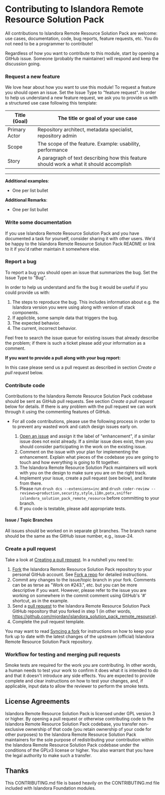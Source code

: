 # Contributing to Islandora Remote Resource Solution Pack

All contributions to Islandora Remote Resource Solution Pack are welcome: use cases, documentation, code, bug reports, feature requests, etc. You do not need to be a programmer to contribute!

Regardless of how you want to contribute to this module, start by opening a GitHub issue. Someone (probably the maintainer) will respond and keep the discussion going.

### Request a new feature

We love hear about how you want to use this module! To request a feature you should open an issue. Set the Issue Type to "feature request". In order to help us understand a new feature request, we ask you to provide us with a structured use case following this template:

| Title (Goal)  | The title or goal of your use case                            |
--------------- |------------------------------------                           |
| Primary Actor | Repository architect, metadata specialist, repository admin   |
| Scope         | The scope of the feature. Example: usability, performance     |
| Story         | A paragraph of text describing how this feature should work a what it should accomplish |

***

**Additional examples**:

* One per list bullet

**Additional Remarks**:

* One per list bullet

### Write some documentation

If you use Islandora Remote Resource Solution Pack and you have documented a task for yourself, consider sharing it with other users. We'd be happy to the Islandora Remote Resource Solution Pack README or link to it if you'd rather maintain it somewhere else.

### Report a bug

To report a bug you should open an issue that summarizes the bug. Set the Issue Type to "Bug".

In order to help us understand and fix the bug it would be useful if you could provide us with:

1. The steps to reproduce the bug. This includes information about e.g. the Islandora version you were using along with version of stack components.
2. If applicble, some sample data that triggers the bug.
3. The expected behavior.
4. The current, incorrect behavior.

Feel free to search the issue queue for existing issues that already describe the problem; if there is such a ticket please add your information as a comment.

**If you want to provide a pull along with your bug report:**

In this case please send us a pull request as described in section _Create a pull request_ below.

### Contribute code

Contributions to the Islandora Remote Resource Solution Pack codebase should be sent as GitHub pull requests. See section _Create a pull request_ below for details. If there is any problem with the pull request we can work through it using the commenting features of GitHub.

* For all code contributions, please use the following process in order to to prevent any wasted work and catch design issues early on.

    1. [Open an issue](https://github.com/mjordan/islandora_solution_pack_remote_resource/issues) and assign it the label of "enhancement", if a similar issue does not exist already. If a similar issue does exist, then you should consider participating in the work on the existing issue.
    2. Comment on the issue with your plan for implementing the enhancement. Explain what pieces of the codebase you are going to touch and how everything is going to fit together.
    3. The Islandora Remote Resource Solution Pack maintainers will work with you on the design to make sure you are on the right track.
    4. Implement your issue, create a pull request (see below), and iterate from there.
    5. Please run `drush dcs --extensions=inc` and `drush coder-review --reviews=production,security,style,i18n,potx,sniffer islandora_solution_pack_remote_resource` before committing to your branch.
    6. If you code is testable, please add appropriate tests.

#### Issue / Topic Branches

All issues should be worked on in separate git branches. The branch name should be the same as the GitHub issue number, e.g., issue-24.

### Create a pull request

Take a look at [Creating a pull request](https://help.github.com/articles/creating-a-pull-request). In a nutshell you need to:

1. [Fork](https://help.github.com/articles/fork-a-repo) the Islandora Remote Resource Solution Pack repository to your personal GitHub account. See [Fork a repo](https://help.github.com/articles/fork-a-repo) for detailed instructions.
2. Commit any changes to the issue/topic branch in your fork. Comments can be as terse as "Work on #243.", etc. but you can be more descriptive if you want. However, please refer to the issue you are working on somewhere in the commit comment using GitHub's '#' shortcut, as in the example.
3. Send a [pull request](https://help.github.com/articles/creating-a-pull-request) to the Islandora Remote Resource Solution Pack GitHub repository that you forked in step 1 (in other words, https://github.com/mjordan/islandora_solution_pack_remote_resource).
4. Complete the pull request template.

You may want to read [Syncing a fork](https://help.github.com/articles/syncing-a-fork) for instructions on how to keep your fork up to date with the latest changes of the upstream (official) Islandora Remote Resource Solution Pack repository.

### Workflow for testing and merging pull requests

Smoke tests are required for the work you are contributing. In other words, a human needs to test your work to confirm it does what it is intended to do and that it doesn't introduce any side effects. You are expected to provide complete and clear instructions on how to test your changes, and, if applicable, input data to allow the reviewer to perform the smoke tests.

## License Agreements

Islandora Remote Resource Solution Pack is licensed under GPL version 3 or higher. By opening a pull request or otherwise contributing code to the Islandora Remote Resource Solution Pack codebase, you transfer non-exclusive ownership of that code (you retain ownership of your code for other purposes) to the Islandora Remote Resource Solution Pack maintainers for the sole purpose of redistributing your contribution within the Islandora Remote Resource Solution Pack codebase under the conditions of the GPLv3 license or higher. You also warrant that you have the legal authority to make such a transfer.

## Thanks

This CONTRIBUTING.md file is based heavily on the CONTRIBUTING.md file included with Islandora Foundation modules.
